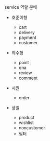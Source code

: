 service 역할 분배



- 호준이형
  - cart
  - delivery
  - payment
  - customer



- 의수형
  - point
  - qna
  - review
  - comment



- 시원
  - order



- 상일 
  - product
  - wishlist
  - noncustomer
  - 필터